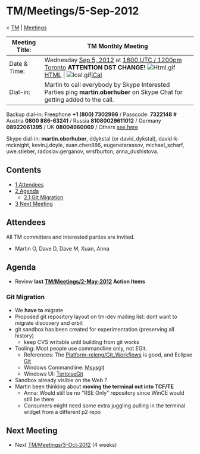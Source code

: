 

TM/Meetings/5-Sep-2012
======================

< [TM](/TM "TM")‎ | [Meetings](/TM/Meetings "TM/Meetings")

| Meeting Title: | **TM Monthly Meeting** |
| --- | --- |
| Date & Time: | Wednesday [Sep 5, 2012](/index.php?title=Sep_5,_2012&action=edit&redlink=1 "Sep 5, 2012 (page does not exist)") at [1600 UTC / 1200pm Toronto](http://www.timeanddate.com/worldclock/fixedtime.html?month=9&day=5&year=2012&hour=16&min=00&sec=0&p1=0) **ATTENTION DST CHANGE!**   ![Html.gif](https://raw.githubusercontent.com/wiki/eclipse-datatools/.github/images/Html.gif)[HTML](http://www.google.com/calendar/embed?src=vn70im36r00qeusu8nme50cils@group.calendar.google.com&ctz=Canada/Toronto) \| ![Ical.gif](https://raw.githubusercontent.com/wiki/eclipse-datatools/.github/images/Ical.gif)[iCal](http://www.google.com/calendar/ical/vn70im36r00qeusu8nme50cils@group.calendar.google.com/public/basic.ics) |
| Dial-in: | Martin to call everybody by Skype   Interested Parties ping **martin.oberhuber** on Skype Chat for getting added to the call. |

Backup dial-in: Freephone **+1 (800) 7302996** / Passcode: **7322148 #**  
Austria **0800 886-63241** / Russia **81080029611012** / Germany **08922061395** / UK **08004960069** / Others [see here](https://conf.cfer.com/?comp_id=18374&sp_id=154&ac=7322148&an=080088663241%20&login=true&startview=gos)

Skype dial-in: **martin.oberhuber**, ddykstal (or david\_dykstal), david-k-mcknight, kevin.j.doyle, xuan.chen886, eugenetarassov, michael\_scharf, uwe.stieber, radoslav.gerganov, wrsfburton, anna_dushistova.  

Contents
--------

*   [1 Attendees](#Attendees)
*   [2 Agenda](#Agenda)
    *   [2.1 Git Migration](#Git-Migration)
*   [3 Next Meeting](#Next-Meeting)

Attendees
---------

All TM committers and interested parties are invited.

*   Martin O, Dave D, Dave M, Xuan, Anna

  

Agenda
------

*   Review **last [TM/Meetings/2-May-2012](/TM/Meetings/2-May-2012 "TM/Meetings/2-May-2012") Action Items**

### Git Migration

*   We **have to** migrate
*   Proposed git repository layout on tm-dev mailing list: dont want to migrate discovery and orbit
*   git sandbox has been created for experimentation (preserving all history)
    *   keep CVS writable until building from git works
*   Tooling: Most people use commandline only, not EGit.
    *   References: The [Platform-releng/Git_Workflows](/Platform-releng/Git_Workflows "Platform-releng/Git Workflows") is good, and Eclipse [Git](/Git "Git")
    *   Windows Commandline: [Msysgit](http://code.google.com/p/msysgit/downloads/list?can=2&q=%22Full+installer+for+official+Git+for+Windows%22)
    *   Windows UI: [TortoiseGit](http://code.google.com/p/tortoisegit/)
*   Sandbox already visible on the Web ?
*   Martin been thinking about **moving the terminal out into TCF/TE**
    *   Anna: Would still be no "RSE Only" repository since WinCE would still be there
    *   Consumers might need some extra juggling pulling in the terminal widget from a different p2 repo

  

Next Meeting
------------

*   Next [TM/Meetings/3-Oct-2012](/TM/Meetings/3-Oct-2012 "TM/Meetings/3-Oct-2012") (4 weeks)

